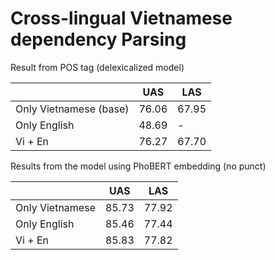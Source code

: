 # Cross-lingual Vietnamese dependency Parsing 

Result from POS tag (delexicalized model)

|  | UAS | LAS |
|----|---|---|
| Only Vietnamese (base) | 76.06 | 67.95 |
| Only English | 48.69 | - |
|  Vi + En  | 76.27 | 67.70 |

Results from the model using PhoBERT embedding
(no punct)

|  | UAS | LAS |
|----|---|---|
| Only Vietnamese | 85.73 | 77.92 |
| Only English | 85.46 | 77.44 |
|  Vi + En  | 85.83 | 77.82 |
